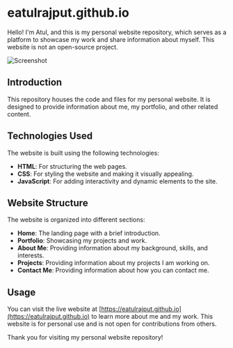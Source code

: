 # eatulrajput.github.io

Hello! I'm Atul, and this is my personal website repository, which serves as a platform to showcase my work and share information about myself. This website is not an open-source project.

![Screenshot](https://github.com/eatulrajput/eatulrajput.github.io/blob/main/Screenshot.png)
## Introduction
This repository houses the code and files for my personal website. It is designed to provide information about me, my portfolio, and other related content.

## Technologies Used

The website is built using the following technologies:

- **HTML**: For structuring the web pages.
- **CSS**: For styling the website and making it visually appealing.
- **JavaScript**: For adding interactivity and dynamic elements to the site.

## Website Structure

The website is organized into different sections:

- **Home**: The landing page with a brief introduction.
- **Portfolio**: Showcasing my projects and work.
- **About Me**: Providing information about my background, skills, and interests.
- **Projects**: Providing information about my projects I am working on.
- **Contact Me**: Providing information about how you can contact me.

## Usage

You can visit the live website at [https://eatulrajput.github.io](https://eatulrajput.github.io) to learn more about me and my work. This website is for personal use and is not open for contributions from others.

Thank you for visiting my personal website repository!
